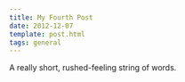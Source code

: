 ```yaml
---
title: My Fourth Post
date: 2012-12-07
template: post.html
tags: general
---
```


A really short, rushed-feeling string of words.